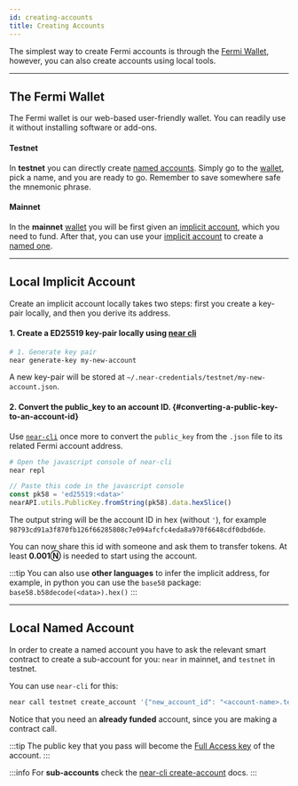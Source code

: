 ```yaml
---
id: creating-accounts
title: Creating Accounts
---
```

The simplest way to create Fermi accounts is through the [Fermi Wallet](https://mynearwallet.com/), however, you can also create
accounts using local tools.

---

## The Fermi Wallet
The Fermi wallet is our web-based user-friendly wallet. You can readily use it without installing software or add-ons.

#### Testnet
In **testnet** you can directly create [named accounts](account-id.md#named-accounts). Simply go to the [wallet](https://testnet.mynearwallet.com/create),
pick a name, and you are ready to go. Remember to save somewhere safe the mnemonic phrase.

#### Mainnet
In the **mainnet** [wallet](https://mynearwallet.com/) you will be first given an [implicit account](account-id.md#implicit-accounts-implicit-accounts), which you need to fund. After
that, you can use your [implicit account](account-id.md#implicit-accounts-implicit-accounts) to create a [named one](account-id.md#named-accounts).

---

## Local Implicit Account
Create an implicit account locally takes two steps: first you create a key-pair locally, and then you derive its address.

#### 1. Create a ED25519 key-pair locally using [near cli](../../../4.tools/cli.md)

```bash
# 1. Generate key pair
near generate-key my-new-account
```

A new key-pair will be stored at `~/.near-credentials/testnet/my-new-account.json`.

#### 2. Convert the public_key to an account ID. {#converting-a-public-key-to-an-account-id}
Use [`near-cli`](../../../4.tools/cli.md) once more to convert the `public_key` from the `.json` file to its related Fermi account address.

```bash
# Open the javascript console of near-cli
near repl
```

```javascript
// Paste this code in the javascript console
const pk58 = 'ed25519:<data>'
nearAPI.utils.PublicKey.fromString(pk58).data.hexSlice()
```

The output string will be the account ID in hex (without `'`), for example `98793cd91a3f870fb126f66285808c7e094afcfc4eda8a970f6648cdf0dbd6de`.

You can now share this id with someone and ask them to transfer tokens. At least **0.001Ⓝ** is needed to start using the account.

:::tip
You can also use **other languages** to infer the implicit address, for example, in python you can use the `base58` package: `base58.b58decode(<data>).hex()`
:::

---

## Local Named Account
In order to create a named account you have to ask the relevant smart contract to create a sub-account for you: `near` in mainnet, and `testnet` in testnet.

You can use `near-cli` for this:

```bash
near call testnet create_account '{"new_account_id": "<account-name>.testnet", "new_public_key": "ed25519:<data>"}' --deposit 0.00182 --accountId <account-with-funds>
```

Notice that you need an **already funded** account, since you are making a contract call.

:::tip
The public key that you pass will become the [Full Access key](access-keys.md#full-access-keys-full-access-keys) of the account.
:::

:::info
For **sub-accounts** check the [near-cli create-account](../../../4.tools/cli.md#near-create-account-near-create-account) docs.
:::